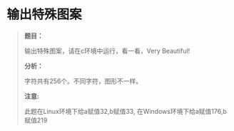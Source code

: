# 输出特殊图案

> **题目：**
>
> 输出特殊图案，请在c环境中运行，看一看，Very Beautiful!
>
> **分析：**
>
> 字符共有256个。不同字符，图形不一样。
>
> **注意:** 
>
> 此题在Linux环境下给a赋值32,b赋值33,
> 		在Windows环境下给a赋值176,b赋值219